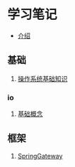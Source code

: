 # 学习笔记

* [介绍](README.md)

## 基础
1. [操作系统基础知识](./基础/操作系统基本知识.md)

### io
1. [基础概念](./基础/IO/基础概念.md)

## 框架

1. [SpringGateway](./框架/网关/SpringGateway.md)